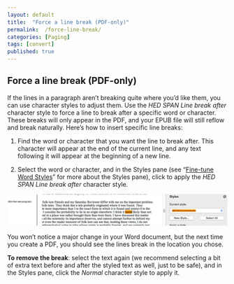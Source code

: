 ```yaml
---
layout: default
title:  "Force a line break (PDF-only)"
permalink:  /force-line-break/
categories: [Paging]
tags: [convert]
published: true
---
```


<section data-type="chapter" class="hsecchapter" data-hederis-type="hsecchapter" id="force-line-break" data-pi-attrs="id: force-line-break; data-tags: convert;" role="doc-chapter" data-tags="convert" data-author-name=" " data-book-title=" " title="Force a line break (PDF-only)"><h1 data-hederis-type="hblkchaptitle" class="hblkchaptitle" id="pmLczWjXM">Force a line break (PDF-only)</h1><p class="hblkp" data-hederis-type="hblkp" id="pDODOBYtj">If the lines in a paragraph aren&#8217;t breaking quite where you&#8217;d like them, you can use character styles to adjust them. Use the <em class="hspanem" data-hederis-type="hspanem" id="pGS68PmJl">HED SPAN Line break after</em> character style to force a line to break after a specific word or character. These breaks will only appear in the PDF, and your EPUB file will still reflow and break naturally. Here&#8217;s how to insert specific line breaks: </p><ol class="hwprnumlist" data-hederis-type="hwprnumlist" id="paoWBcA97"><li class="hblkoli" data-hederis-type="hblkoli" id="lir1mJQdhf"><p class="hblkoli" data-hederis-type="hblklip" id="pUBcQJ1sR">Find the word or character that you want the line to break after. This character will appear at the end of the current line, and any text following it will appear at the beginning of a new line.</p></li><li class="hblkoli" data-hederis-type="hblkoli" id="li4OVBUlYb"><p class="hblkoli" data-hederis-type="hblklip" id="puDWIZx6p">Select the word or character, and in the Styles pane (see &#8220;<a href="{% post_url 2020-08-18-13-WorkingwithMicrosoftWord %}" data-hederis-type="hspana" id="pUefzvQQU"><span class="Hyperlink" data-hederis-type="hspnspan" id="p0YXVa5mi">Fine-tune Word Styles</span></a>&#8221; for more about the Styles pane), click to apply the <em class="hspanem" data-hederis-type="hspanem" id="pzYKI6VuB">HED SPAN Line break after </em>character style<em class="hspanem" data-hederis-type="hspanem" id="ppK8bOBPS">.</em></p></li></ol><img data-hederis-type="hblkimg" class="hblkimg" id="pwhMeqJhj" src="/images/forcelinebr.png" data-img-src="forcelinebr.png"/><p class="hblkp" data-hederis-type="hblkp" id="pFLSSXv5b">You won&#8217;t notice a major change in your Word document, but the next time you create a PDF, you should see the lines break in the location you chose.</p><p class="hblkp" data-hederis-type="hblkp" id="pI1Y2qVtZ"><strong class="hspanstrong" data-hederis-type="hspanstrong" id="pIfXIHHgw">To remove the break</strong>: select the text again (we recommend selecting a bit of extra text before and after the styled text as well, just to be safe), and in the Styles pane, click the <em class="hspanem" data-hederis-type="hspanem" id="pszX06HSN">Normal</em> character style to apply it.</p></section>